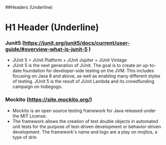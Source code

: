 
##Headers (Underline)

H1 Header (Underline)
=============

### Junit5 (https://junit.org/junit5/docs/current/user-guide/#overview-what-is-junit-5 )

- JUnit 5 = JUnit Platform + JUnit Jupiter + JUnit Vintage
- JUnit 5 is the next generation of JUnit. The goal is to create an up-to-date foundation for developer-side testing on the JVM. This includes focusing on Java 8 and above, as well as enabling many different styles of testing. JUnit 5 is the result of JUnit Lambda and its crowdfunding campaign on Indiegogo.

### Mockito (https://site.mockito.org/)

- Mockito is an open source testing framework for Java released under the MIT License. 
- The framework allows the creation of test double objects in automated unit tests for the purpose of test-driven development or behavior-driven development. The framework's name and logo are a play on mojitos, a type of drin
